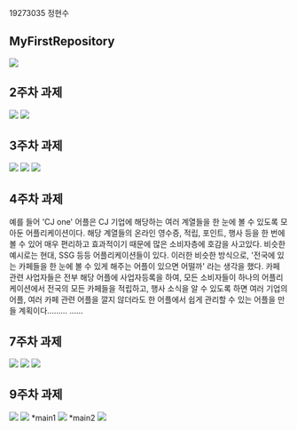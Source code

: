 19273035 정현수

## MyFirstRepository

<img width="" height="" src="./Png/coco.png"></img>

## 2주차 과제
<img width="" height="" src="./Png/jungsarah.PNG"></img>
<img width="" height="" src="./Png/phone.png.png"></img>

## 3주차 과제
<img width="" height="" src="./Png/capstone3.PNG"></img>
<img width="" height="" src="./Png/phone3.png"></img>
<img width="" height="" src="./Png/screenshot3.png"></img>

## 4주차 과제
  예를 들어 'CJ one' 어플은 CJ 기업에 해당하는 여러 계열들을 한 눈에 볼 수 있도록 모아둔 어플리케이션이다. 해당 계열들의 온라인 영수증, 적립, 포인트, 행사 등을 한 번에 볼 수 있어 매우 편리하고 효과적이기 때문에 많은 소비자층에 호감을 사고있다. 비슷한 예시로는 현대, SSG 등등 어플리케이션들이 있다. 이러한 비슷한 방식으로, '전국에 있는 카페들을 한 눈에 볼 수 있게 해주는 어플이 있으면 어떨까' 라는 생각을 했다. 카페 관련 사업자들은 전부 해당 어플에 사업자등록을 하여, 모든 소비자들이 하나의 어플리케이션에서 전국의 모든 카페들을 적립하고, 행사 소식을 알 수 있도록 하면 여러 기업의 어플, 여러 카페 관련 어플을 깔지 않더라도 한 어플에서 쉽게 관리할 수 있는 어플을 만들 계획이다......... ......

## 7주차 과제
<img width="" height="" src="./Png/1018design.PNG"></img>
<img width="" height="" src="./Png/1018design1.PNG"></img>
<img width="" height="" src="./Png/1018design2.PNG"></img>

## 9주차 과제
<img width="" height="" src="./Png/week9.png"></img>
<img width="" height="" src="./Png/1101design1.PNG"></img>
*main1
<img width="" height="" src="./Png/1101design2.PNG"></img>
*main2
<img width="" height="" src="./Png/1101design3.PNG"></img>
